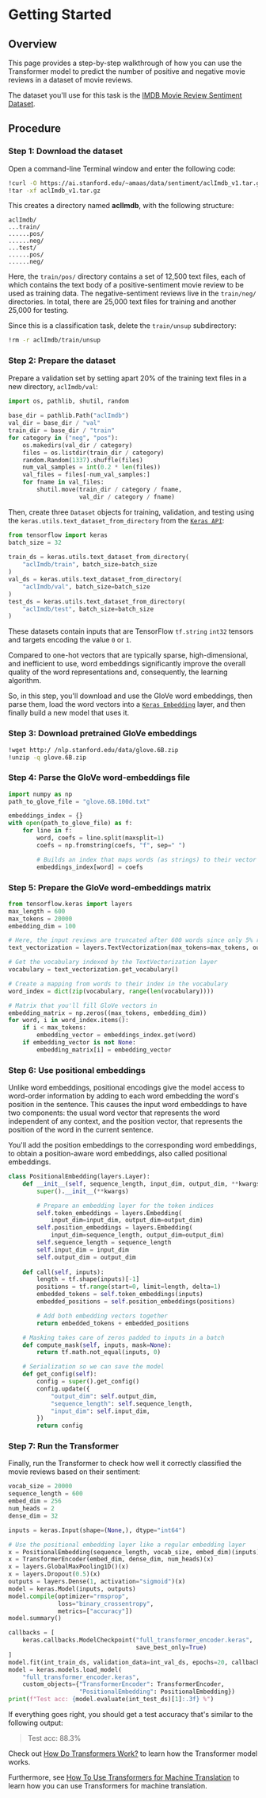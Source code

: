 # Getting Started


## Overview

This page provides a step-by-step walkthrough of how you can use the Transformer model to predict the number of positive and negative movie reviews in a dataset of movie reviews.

The dataset you'll use for this task is the [IMDB Movie Review Sentiment Dataset](https://ai.stanford.edu/~amaas/data/sentiment/).


## Procedure


### Step 1: Download the dataset

Open a command-line Terminal window and enter the following code:

```bash
!curl -O https://ai.stanford.edu/~amaas/data/sentiment/aclImdb_v1.tar.gz
!tar -xf aclImdb_v1.tar.gz
```
  
This creates a directory named **aclImdb**, with the following structure:

```
aclImdb/
...train/
......pos/
......neg/
...test/
......pos/
......neg/
```

Here, the `train/pos/` directory contains a set of 12,500 text files, each of which contains the text body of a positive-sentiment movie review to be used as training data. The negative-sentiment reviews live in the `train/neg/` directories. In total, there are 25,000 text files for training and another 25,000 for testing.

Since this is a classification task, delete the `train/unsup` subdirectory:

```bash
!rm -r aclImdb/train/unsup
```


### Step 2: Prepare the dataset

Prepare a validation set by setting apart 20% of the training text files in a new directory, `aclImdb/val`:

```python
import os, pathlib, shutil, random
  
base_dir = pathlib.Path("aclImdb")
val_dir = base_dir / "val" 
train_dir = base_dir / "train" 
for category in ("neg", "pos"):
    os.makedirs(val_dir / category)
    files = os.listdir(train_dir / category)
    random.Random(1337).shuffle(files)
    num_val_samples = int(0.2 * len(files))
    val_files = files[-num_val_samples:]
    for fname in val_files:
        shutil.move(train_dir / category / fname,
                    val_dir / category / fname)
```

Then, create three `Dataset` objects for training, validation, and testing using the `keras.utils.text_dataset_from_directory` from the [`Keras API`](https://www.tensorflow.org/api_docs/python/tf/keras/utils/text_dataset_from_directory):

```python
from tensorflow import keras
batch_size = 32 
  
train_ds = keras.utils.text_dataset_from_directory(
    "aclImdb/train", batch_size=batch_size
)
val_ds = keras.utils.text_dataset_from_directory(
    "aclImdb/val", batch_size=batch_size
)
test_ds = keras.utils.text_dataset_from_directory(
    "aclImdb/test", batch_size=batch_size
)
```

These datasets contain inputs that are TensorFlow `tf.string` `int32` tensors and targets encoding the value `0` or `1`. 

Compared to one-hot vectors that are typically sparse, high-dimensional, and inefficient to use, word embeddings significantly improve the overall quality of the word representations and, consequently, the learning algorithm. 

So, in this step, you'll download and use the GloVe word embeddings, then parse them, load the word vectors into a [`Keras Embedding`](https://keras.io/api/layers/core_layers/embedding/) layer, and then finally build a new model that uses it.


### Step 3: Download pretrained GloVe embeddings

```bash
!wget http:/ /nlp.stanford.edu/data/glove.6B.zip
!unzip -q glove.6B.zip
```


### Step 4: Parse the GloVe word-embeddings file

```python
import numpy as np
path_to_glove_file = "glove.6B.100d.txt"

embeddings_index = {} 
with open(path_to_glove_file) as f:
    for line in f:
        word, coefs = line.split(maxsplit=1)
        coefs = np.fromstring(coefs, "f", sep=" ")

        # Builds an index that maps words (as strings) to their vector representations
        embeddings_index[word] = coefs
```


### Step 5: Prepare the GloVe word-embeddings matrix

```python
from tensorflow.keras import layers
max_length = 600
max_tokens = 20000
embedding_dim = 100 

# Here, the input reviews are truncated after 600 words since only 5% reviews are longer than 600 words
text_vectorization = layers.TextVectorization(max_tokens=max_tokens, output_sequence_length=max_length)

# Get the vocabulary indexed by the TextVectorization layer
vocabulary = text_vectorization.get_vocabulary()

# Create a mapping from words to their index in the vocabulary
word_index = dict(zip(vocabulary, range(len(vocabulary))))

# Matrix that you'll fill GloVe vectors in
embedding_matrix = np.zeros((max_tokens, embedding_dim))
for word, i in word_index.items():
    if i < max_tokens:
        embedding_vector = embeddings_index.get(word)
    if embedding_vector is not None:
        embedding_matrix[i] = embedding_vector
```


### Step 6: Use positional embeddings

Unlike word embeddings, positional encodings give the model access to word-order information by adding to each word embedding the word's position in the sentence. This causes the input word embeddings to have two components: the usual word vector that represents the word independent of any context, and the position vector, that represents the position of the word in the current sentence.

You'll add the position embeddings to the corresponding word embeddings, to obtain a position-aware word embeddings, also called positional embeddings.

```python
class PositionalEmbedding(layers.Layer):
    def __init__(self, sequence_length, input_dim, output_dim, **kwargs):  
        super().__init__(**kwargs)

        # Prepare an embedding layer for the token indices
        self.token_embeddings = layers.Embedding(
            input_dim=input_dim, output_dim=output_dim)
        self.position_embeddings = layers.Embedding(
            input_dim=sequence_length, output_dim=output_dim)
        self.sequence_length = sequence_length
        self.input_dim = input_dim
        self.output_dim = output_dim
  
    def call(self, inputs):
        length = tf.shape(inputs)[-1]
        positions = tf.range(start=0, limit=length, delta=1)
        embedded_tokens = self.token_embeddings(inputs)
        embedded_positions = self.position_embeddings(positions)

        # Add both embedding vectors together
        return embedded_tokens + embedded_positions

    # Masking takes care of zeros padded to inputs in a batch
    def compute_mask(self, inputs, mask=None):
        return tf.math.not_equal(inputs, 0)

    # Serialization so we can save the model
    def get_config(self):
        config = super().get_config()
        config.update({
            "output_dim": self.output_dim,
            "sequence_length": self.sequence_length,
            "input_dim": self.input_dim,
        })
        return config
```


### Step 7: Run the Transformer

Finally, run the Transformer to check how well it correctly classified the movie reviews based on their sentiment:

```python
vocab_size = 20000 
sequence_length = 600 
embed_dim = 256 
num_heads = 2 
dense_dim = 32 

inputs = keras.Input(shape=(None,), dtype="int64")

# Use the positional embedding layer like a regular embedding layer
x = PositionalEmbedding(sequence_length, vocab_size, embed_dim)(inputs)
x = TransformerEncoder(embed_dim, dense_dim, num_heads)(x)
x = layers.GlobalMaxPooling1D()(x)
x = layers.Dropout(0.5)(x)
outputs = layers.Dense(1, activation="sigmoid")(x)
model = keras.Model(inputs, outputs)
model.compile(optimizer="rmsprop",
              loss="binary_crossentropy",
              metrics=["accuracy"])
model.summary()

callbacks = [
    keras.callbacks.ModelCheckpoint("full_transformer_encoder.keras",
                                    save_best_only=True)
] 
model.fit(int_train_ds, validation_data=int_val_ds, epochs=20, callbacks=callbacks)
model = keras.models.load_model(
    "full_transformer_encoder.keras",
    custom_objects={"TransformerEncoder": TransformerEncoder,
                    "PositionalEmbedding": PositionalEmbedding}) 
print(f"Test acc: {model.evaluate(int_test_ds)[1]:.3f} %")
```

If everything goes right, you should get a test accuracy that's similar to the following output:

> Test acc: 88.3%


Check out [How Do Transformers Work?](important-concepts.md) to learn how the Transformer model works.

Furthermore, see [How To Use Transformers for Machine Translation](how-to-use-transformers-for-translation.md) to learn how you can use Transformers for machine translation.